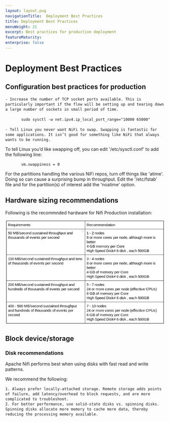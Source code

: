 ```yaml
---
layout: layout.pug
navigationTitle:  Deployment Best Practices
title: Deployment Best Practices
menuWeight: 21
excerpt: Best practices for production deployment
featureMaturity:
enterprise: false
---
```


# Deployment Best Practices

## Configuration best practices for production
  
    - Increase the number of TCP socket ports available. This is particularly important if the flow will be setting up and tearing down a large number of sockets in small period of time.
        
           sudo sysctl -w net.ipv4.ip_local_port_range="10000 65000"
       
    - Tell Linux you never want NiFi to swap. Swapping is fantastic for some applications. It isn’t good for something like NiFi that always wants to be running.
   
To tell Linux you’d like swapping off, you can edit '/etc/sysctl.conf' to add the following line:
           
           vm.swappiness = 0
           
For the partitions handling the various NiFi repos, turn off things like 'atime'. Doing so can cause a surprising bump in 
        throughput. Edit the '/etc/fstab' file and for the partition(s) of interest add the 'noatime' option.
        
## Hardware sizing recommendations

Following is the recommnded hardware for Nifi Production installation:

[<img src="../service/HardwareRecommendation.png" alt="Hardware Recommendation" width="700"/>](../service/HardwareRecommendation.png)

## Block device/storage

### Disk recommendations

Apache Nifi performs best when using disks with fast read and write patterns.

We recommend the following:

    1. Always prefer locally-attached storage. Remote storage adds points of failure, add latency/overhead to block requests, and are more complicated to troubleshoot.  
    2. For better performance, use solid-state disks vs. spinning disks. Spinning disks allocate more memory to cache more data, thereby reducing the processing memory available.

